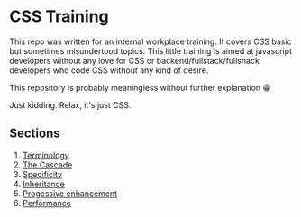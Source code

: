 # CSS Training

This repo was written for an internal workplace training. It covers CSS basic but sometimes misundertood topics. This little training is aimed at javascript developers without any love for CSS or backend/fullstack/fullsnack developers who code CSS without any kind of desire.

This repository is probably meaningless without further explanation 😁

Just kidding. Relax, it's just CSS.

## Sections

1. [Terminology](01-terminology)
2. [The Cascade](02-cascade)
3. [Specificity](03-specificity)
4. [Inheritance](04-inheritance)
5. [Progessive enhancement](05-progressive-enhancement)
6. [Performance](06-performance)
